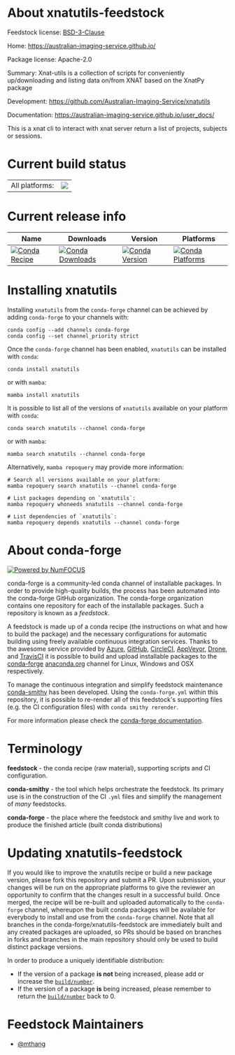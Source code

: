 About xnatutils-feedstock
=========================

Feedstock license: [BSD-3-Clause](https://github.com/conda-forge/xnatutils-feedstock/blob/main/LICENSE.txt)

Home: https://australian-imaging-service.github.io/

Package license: Apache-2.0

Summary: Xnat-utils is a collection of scripts for conveniently up/downloading and listing data on/from XNAT based on the XnatPy package

Development: https://github.com/Australian-Imaging-Service/xnatutils

Documentation: https://australian-imaging-service.github.io/user_docs/

This is a xnat cli to interact with xnat server
return a list of projects, subjects or sessions.


Current build status
====================


<table><tr><td>All platforms:</td>
    <td>
      <a href="https://dev.azure.com/conda-forge/feedstock-builds/_build/latest?definitionId=23998&branchName=main">
        <img src="https://dev.azure.com/conda-forge/feedstock-builds/_apis/build/status/xnatutils-feedstock?branchName=main">
      </a>
    </td>
  </tr>
</table>

Current release info
====================

| Name | Downloads | Version | Platforms |
| --- | --- | --- | --- |
| [![Conda Recipe](https://img.shields.io/badge/recipe-xnatutils-green.svg)](https://anaconda.org/conda-forge/xnatutils) | [![Conda Downloads](https://img.shields.io/conda/dn/conda-forge/xnatutils.svg)](https://anaconda.org/conda-forge/xnatutils) | [![Conda Version](https://img.shields.io/conda/vn/conda-forge/xnatutils.svg)](https://anaconda.org/conda-forge/xnatutils) | [![Conda Platforms](https://img.shields.io/conda/pn/conda-forge/xnatutils.svg)](https://anaconda.org/conda-forge/xnatutils) |

Installing xnatutils
====================

Installing `xnatutils` from the `conda-forge` channel can be achieved by adding `conda-forge` to your channels with:

```
conda config --add channels conda-forge
conda config --set channel_priority strict
```

Once the `conda-forge` channel has been enabled, `xnatutils` can be installed with `conda`:

```
conda install xnatutils
```

or with `mamba`:

```
mamba install xnatutils
```

It is possible to list all of the versions of `xnatutils` available on your platform with `conda`:

```
conda search xnatutils --channel conda-forge
```

or with `mamba`:

```
mamba search xnatutils --channel conda-forge
```

Alternatively, `mamba repoquery` may provide more information:

```
# Search all versions available on your platform:
mamba repoquery search xnatutils --channel conda-forge

# List packages depending on `xnatutils`:
mamba repoquery whoneeds xnatutils --channel conda-forge

# List dependencies of `xnatutils`:
mamba repoquery depends xnatutils --channel conda-forge
```


About conda-forge
=================

[![Powered by
NumFOCUS](https://img.shields.io/badge/powered%20by-NumFOCUS-orange.svg?style=flat&colorA=E1523D&colorB=007D8A)](https://numfocus.org)

conda-forge is a community-led conda channel of installable packages.
In order to provide high-quality builds, the process has been automated into the
conda-forge GitHub organization. The conda-forge organization contains one repository
for each of the installable packages. Such a repository is known as a *feedstock*.

A feedstock is made up of a conda recipe (the instructions on what and how to build
the package) and the necessary configurations for automatic building using freely
available continuous integration services. Thanks to the awesome service provided by
[Azure](https://azure.microsoft.com/en-us/services/devops/), [GitHub](https://github.com/),
[CircleCI](https://circleci.com/), [AppVeyor](https://www.appveyor.com/),
[Drone](https://cloud.drone.io/welcome), and [TravisCI](https://travis-ci.com/)
it is possible to build and upload installable packages to the
[conda-forge](https://anaconda.org/conda-forge) [anaconda.org](https://anaconda.org/)
channel for Linux, Windows and OSX respectively.

To manage the continuous integration and simplify feedstock maintenance
[conda-smithy](https://github.com/conda-forge/conda-smithy) has been developed.
Using the ``conda-forge.yml`` within this repository, it is possible to re-render all of
this feedstock's supporting files (e.g. the CI configuration files) with ``conda smithy rerender``.

For more information please check the [conda-forge documentation](https://conda-forge.org/docs/).

Terminology
===========

**feedstock** - the conda recipe (raw material), supporting scripts and CI configuration.

**conda-smithy** - the tool which helps orchestrate the feedstock.
                   Its primary use is in the construction of the CI ``.yml`` files
                   and simplify the management of *many* feedstocks.

**conda-forge** - the place where the feedstock and smithy live and work to
                  produce the finished article (built conda distributions)


Updating xnatutils-feedstock
============================

If you would like to improve the xnatutils recipe or build a new
package version, please fork this repository and submit a PR. Upon submission,
your changes will be run on the appropriate platforms to give the reviewer an
opportunity to confirm that the changes result in a successful build. Once
merged, the recipe will be re-built and uploaded automatically to the
`conda-forge` channel, whereupon the built conda packages will be available for
everybody to install and use from the `conda-forge` channel.
Note that all branches in the conda-forge/xnatutils-feedstock are
immediately built and any created packages are uploaded, so PRs should be based
on branches in forks and branches in the main repository should only be used to
build distinct package versions.

In order to produce a uniquely identifiable distribution:
 * If the version of a package **is not** being increased, please add or increase
   the [``build/number``](https://docs.conda.io/projects/conda-build/en/latest/resources/define-metadata.html#build-number-and-string).
 * If the version of a package **is** being increased, please remember to return
   the [``build/number``](https://docs.conda.io/projects/conda-build/en/latest/resources/define-metadata.html#build-number-and-string)
   back to 0.

Feedstock Maintainers
=====================

* [@mthang](https://github.com/mthang/)

